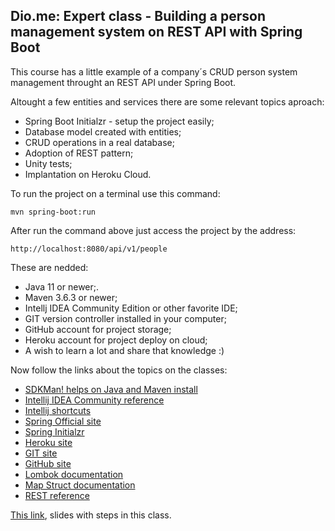 <h2>Dio.me: Expert class - Building a person management system on REST API with Spring Boot</h2>

This course has a little example of a company´s CRUD person system management throught an REST API under Spring Boot.

Altought a few entities and services there are some relevant topics aproach:

* Spring Boot Initialzr - setup the project easily; 
* Database model created with entities;
* CRUD operations in a real database;
* Adoption of REST pattern;
* Unity tests; 
* Implantation on Heroku Cloud. 

To run the project on a terminal use this command:

```shell script
mvn spring-boot:run 
```

After run the command above just access the project by the address:
```
http://localhost:8080/api/v1/people
```

These are nedded: 
* Java 11 or newer;.
* Maven 3.6.3 or newer;
* Intellj IDEA Community Edition or other favorite IDE;
* GIT version controller installed in your computer;
* GitHub account for project storage;
* Heroku account for project deploy on cloud;
* A wish to learn a lot and share that knowledge :)

Now follow  the links about the topics on the classes:

* [SDKMan! helps on Java and  Maven install](https://sdkman.io/)
* [Intellij IDEA Community reference](https://www.jetbrains.com/idea/download)
* [Intellij shortcuts](https://resources.jetbrains.com/storage/products/intellij-idea/docs/IntelliJIDEA_ReferenceCard.pdf)
* [Spring Official site](https://spring.io/)
* [Spring Initialzr ](https://start.spring.io/)
* [Heroku site](https://www.heroku.com/)
* [GIT site](https://git-scm.com/)
* [GitHub site](http://github.com/)
* [Lombok documentation](https://projectlombok.org/)
* [Map Struct documentation](https://mapstruct.org/)
* [REST reference](https://restfulapi.net/)

[This link](https://drive.google.com/file/d/1crVPOVl6ok2HeYjh3fjQuGQn2lDZVHrn/view?usp=sharing), slides with steps in this class.



